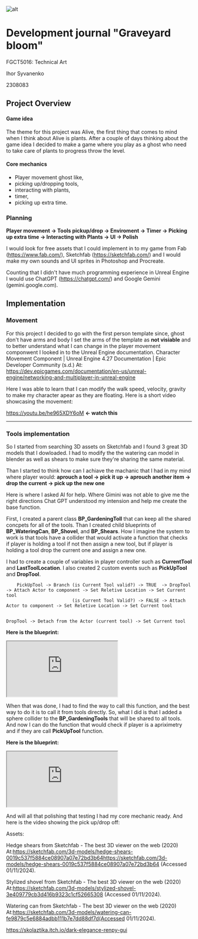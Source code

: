 ![alt](../Graveyard_Bloom/DevLog/Media/logo%20(name).png)
# Development journal "Graveyard bloom"

FGCT5016: Technical Art 

Ihor Syvanenko

2308083

## Project Overview

####  **Game idea**

The theme for this project was Alive, the first thing that comes to mind when I think about Alive is plants. After a couple of days thinking about the game idea I decided to make a game where you play as a ghost who need to take care of plants to progress throw the level.

####  **Core mechanics**

* Player movement ghost like, 
* picking up/dropping tools, 
* interacting with plants, 
* timer, 
* picking up extra time.

###  **Planning**

**Player movement -> Tools pickup/drop -> Enviroment -> Timer -> Picking up extra time -> Interacting with Plants -> UI -> Polish**

I would look for free assets that I could implement in to my game from Fab (https://www.fab.com/), Sketchfab (https://sketchfab.com/) and I would make my own sounds and UI sprites in Photoshop and Procreate.

Counting that I didn't have much programming experience in Unreal Engine I would use ChatGPT (https://chatgpt.com/) and Google Gemini (gemini.google.com).

## Implementation 

###  **Movement**
For this project I decided to go with the first person template since, ghost don't have arms and body I set the arms of the template as **not visiable** and to better understand what I can change in the player movement componwent I looked in to the Unreal Engine documentation. Character Movement Component | Unreal Engine 4.27 Documentation | Epic Developer Community (s.d.) At: https://dev.epicgames.com/documentation/en-us/unreal-engine/networking-and-multiplayer-in-unreal-engine  

Here I was able to learn that I can modify the walk speed, velocity, gravity to make my character apear as they are floating. Here is a short video showcasing the movement:

https://youtu.be/he965XDY6oM **<- watch this**

---

###  **Tools implementation**

So I started from searching 3D assets on Sketchfab and I found 3 great 3D models that I dowloaded. I had to modify the the watering can model in blender as well as shears to make sure they're sharing the same material. 

Than I started to think how can I achiave the machanic that I had in my mind where player would: **aprouch a tool -> pick it up -> aprouch another item -> drop the current -> pick up the new one**

Here is where I asked AI for help. Where Gimini was not able to give me the right directions Chat GPT understood my intension and help me create the base function. 

First, I created a parent class **BP_GardeningToll** that can keep all the shared concpets for all of the tools. Than I created child blueprints of **BP_WateringCan**, **BP_Shovel**, and **BP_Shears**. How I imagine the system to work is that tools have a collider that would activate a function that checks if player is holding a tool if not then assign a new tool, but if player is holding a tool drop the current one and assign a new one. 

I had to create a couple of variables in player controller such as **CurrentTool** and **LastToolLocation**. I also created 2 custom events such as **PickUpTool** and **DropTool**.

        PickUpTool -> Branch (is Current Tool valid?) -> TRUE  -> DropTool -> Attach Actor to component -> Set Reletive Location -> Set Current tool
                             (is Current Tool Valid?) -> FALSE -> Attach Actor to component -> Set Reletive Location -> Set Current tool


    DropTool -> Detach from the Actor (current tool) -> Set Current tool 

**Here is the blueprint:**
<iframe src="https://blueprintue.com/render/wvyg295q/" scrolling="no" allowfullscreen></iframe>

When that was done, I had to find the way to call this function, and the best way to do it is to call it from tools directly. So, what I did is that I added a sphere collider to the **BP_GardeningTools** that will be shared to all tools. And now I can do the function that would check if player is a apriximetry and if they are call **PickUpTool** function. 

**Here is the blueprint:**
<iframe src="https://blueprintue.com/render/uxp7_wa8/" scrolling="no" allowfullscreen></iframe>

And will all that polishing that testing I had my core mechanic ready. And here is the video showing the pick up/drop off:



                        




Assets:

Hedge shears from Sketchfab - The best 3D viewer on the web (2020) At:https://sketchfab.com/3d-models/hedge-shears-0019c537f5884ce08907a07e72bd3b64https://sketchfab.com/3d-models/hedge-shears-0019c537f5884ce08907a07e72bd3b64 (Accessed  01/11/2024).

Stylized shovel from Sketchfab - The best 3D viewer on the web (2020) At:https://sketchfab.com/3d-models/stylized-shovel-3e409779cb3d416b9323c1cf52665308 (Accessed  01/11/2024).

Watering can from Sketchfab - The best 3D viewer on the web (2020) At:https://sketchfab.com/3d-models/watering-can-fe9879c5e6884adbb111b7e7dd88df7d(Accessed  01/11/2024).




https://skolaztika.itch.io/dark-elegance-renpy-gui